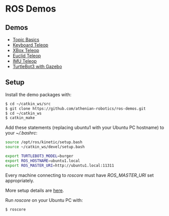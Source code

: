 # ROS Demos

## Demos

* [Topic Basics](topic_basics/)
* [Keyboard Teleop](docs/keyboard_teleop.md)
* [XBox Teleop](xbox_teleop/)
* [Euclid Teleop](euclid_teleop/)
* [IMU Teleop](imu_teleop/)
* [TurtleBot3 with Gazebo](docs/gazebo_demo.md)


## Setup

Install the demo packages with:

```bash
$ cd ~/catkin_ws/src
$ git clone https://github.com/athenian-robotics/ros-demos.git
$ cd ~/catkin_ws
$ catkin_make
```

Add these statements (replacing ubuntu1 with your Ubuntu PC hostname) to your *~/.bashrc*:
```bash
source /opt/ros/kinetic/setup.bash
source ~/catkin_ws/devel/setup.bash

export TURTLEBOT3_MODEL=burger
export ROS_HOSTNAME=ubuntu1.local
export ROS_MASTER_URI=http://ubuntu1.local:11311
```

Every machine connecting to *roscore* must have *ROS_MASTER_URI* set appropriately.

More setup details are [here](docs/setup.md).

Run *roscore* on your Ubuntu PC with:
```bash
$ roscore
```



